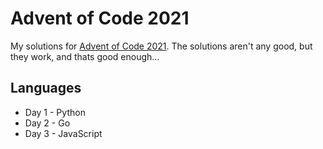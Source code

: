 # Advent of Code 2021

My solutions for [Advent of Code 2021](https://adventofcode.com/2021).
The solutions aren't any good, but they work, and thats good enough...

## Languages

* Day 1 - Python
* Day 2 - Go
* Day 3 - JavaScript


